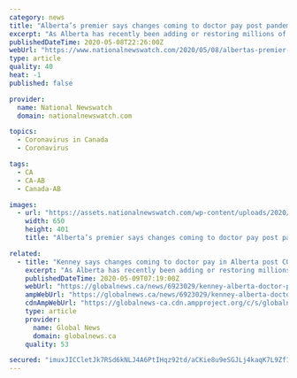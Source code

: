 ```yaml
---
category: news
title: "Alberta’s premier says changes coming to doctor pay post pandemic"
excerpt: "As Alberta has recently been adding or restoring millions of dollars in pay to its physicians, Premier Jason Kenney says things will have to change once the COVID-19 pandemic is over. \"We're now facing a $20-billion deficit."
publishedDateTime: 2020-05-08T22:26:00Z
webUrl: "https://www.nationalnewswatch.com/2020/05/08/albertas-premier-says-changes-coming-to-doctor-pay-post-pandemic/"
type: article
quality: 40
heat: -1
published: false

provider:
  name: National Newswatch
  domain: nationalnewswatch.com

topics:
  - Coronavirus in Canada
  - Coronavirus

tags:
  - CA
  - CA-AB
  - Canada-AB

images:
  - url: "https://assets.nationalnewswatch.com/wp-content/uploads/2020/05/08165014/JFJ10860945.jpg"
    width: 650
    height: 401
    title: "Alberta’s premier says changes coming to doctor pay post pandemic"

related:
  - title: "Kenney says changes coming to doctor pay in Alberta post COVID-19 pandemic"
    excerpt: "As Alberta has recently been adding or restoring millions of dollars in pay to its physicians, Premier Jason Kenney says things will have to change once the COVID-19 pandemic is over."
    publishedDateTime: 2020-05-09T07:19:00Z
    webUrl: "https://globalnews.ca/news/6923029/kenney-alberta-doctor-pay-covid-19-pandemic/"
    ampWebUrl: "https://globalnews.ca/news/6923029/kenney-alberta-doctor-pay-covid-19-pandemic/amp/"
    cdnAmpWebUrl: "https://globalnews-ca.cdn.ampproject.org/c/s/globalnews.ca/news/6923029/kenney-alberta-doctor-pay-covid-19-pandemic/amp/"
    type: article
    provider:
      name: Global News
      domain: globalnews.ca
    quality: 53

secured: "imuxJICCletJk7RSd6kNLJ4A6PtIHqz92td/aCKie8u9eSGJLj4kaqK7L9Zf1WeOqfh8lmeJ+X1Sadbqsd+tuMyE4gtTWb5zyr2ZQE/LmEx78JrMSiCaYsuwsI98B3a121R4tZFq1WLqErfEqJduAdSFzh6y6oDuNX0hg1jGBpxkuJvv5JxniyOYCNfpfS7QCa/Kc5U/TbSG+OPLgt9n9TbIsJc4stGDwTRqTRF4/8vI9C0JN067d6HiKQyqkn4JCHVCMu/Tp0qF5U3L81AQCpzfd6/tQA9mtWTumd0xroebJGR5mEDtdeW5+3pMoLxn;SAx/4TkA8An7Aqv4nZu52g=="
---
```


